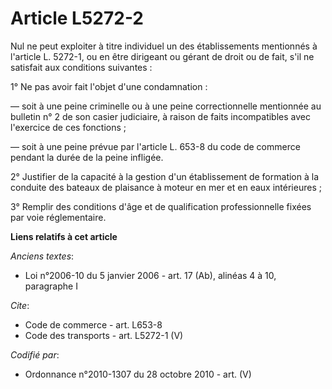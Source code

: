 # Article L5272-2

Nul ne peut exploiter à titre individuel un des établissements mentionnés à l'article L. 5272-1, ou en être dirigeant ou
gérant de droit ou de fait, s'il ne satisfait aux conditions suivantes : 

1° Ne pas avoir fait l'objet d'une condamnation : 

― soit à une peine criminelle ou à une peine correctionnelle mentionnée au bulletin n° 2 de son casier judiciaire, à raison
de faits incompatibles avec l'exercice de ces fonctions ; 

― soit à une peine prévue par l'article L. 653-8 du code de commerce pendant la durée de la peine infligée. 

2° Justifier de la capacité à la gestion d'un établissement de formation à la conduite des bateaux de plaisance à moteur en
mer et en eaux intérieures ; 

3° Remplir des conditions d'âge et de qualification professionnelle fixées par voie réglementaire.

**Liens relatifs à cet article**

_Anciens textes_:

  - Loi n°2006-10 du 5 janvier 2006 - art. 17 (Ab), alinéas 4 à 10, paragraphe I

_Cite_:

  - Code de commerce - art. L653-8
  - Code des transports - art. L5272-1 (V)

_Codifié par_:

  - Ordonnance n°2010-1307 du 28 octobre 2010 - art. (V)
